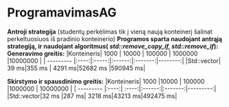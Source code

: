 # ProgramavimasAG
**Antroji strategija** (studentų perkėlimas tik į vieną naują konteinerį šalinat perkeltuosiuos iš pradinio konteinerio)
**Programos sparta naudojant antrąją strategiją, ir naudojant algoritmus( *std::remove_copy_if, std::remove_if*):**
**Generavimo greitis:**
|Konteineris| 1000 | 10000 | 100000 | 1000000 |10000000 |
| --------- |:----:|:-----:|:------:|:-------:|--------:|
|Std::vector| 39 ms|355 ms | 4291 ms|52682 ms |590945 ms|

**Skirstymo ir spausdinimo greitis:**
|Konteineris| 1000 |10000  | 100000 |1000000  | 10000000 |
| --------- |:----:| :----:|:------:|:-------:|---------:|
|Std::vector|32 ms |287  ms| 3218 ms|43213  ms|492475  ms|
